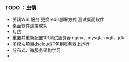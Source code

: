 
### TODO ：虫情

- 关闭WSL服务,更换redis部署方式 测试桌面软件
- 桌面软件连接成功
- 对接
- 重置并重新配置101测试服务器 nginx、mysql、mqtt、jdk
- 多模块项目dscloud打包到服务器上运行
- 分布式、微服务架构学习
- 